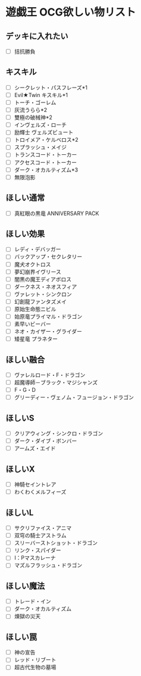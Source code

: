 # 遊戯王 OCG欲しい物リスト

## デッキに入れたい
- [ ] 拮抗勝負
## キスキル
- [ ] シークレット・パスフレーズ*1
- [ ] Evil★Twin キスキル*1
- [ ] トーチ・ゴーレム
- [ ] 灰流うらら*2
- [ ] 雙極の破械神*2
- [ ] インヴェルズ・ローチ
- [ ] 励輝士 ヴェルズビュート
- [ ] トロイメア・ケルベロス*2
- [ ] スプラッシュ・メイジ
- [ ] トランスコード・トーカー
- [ ] アクセスコード・トーカー
- [ ] ダーク・オカルティズム*3
- [ ] 無限泡影
## ほしい通常
- [ ] 真紅眼の黒竜 ANNIVERSARY PACK
## ほしい効果
- [ ] レディ・デバッガー
- [ ] バックアップ・セクレタリー
- [ ] 魔犬オクトロス
- [ ] 夢幻崩界イヴリース
- [ ] 闇黒の魔王ディアボロス
- [ ] ダークネス・ネオスフィア
- [ ] ヴァレット・シンクロン
- [ ] 幻創龍ファンタズメイ
- [ ] 原始生命態ニビル
- [ ] 始原竜プライマル・ドラゴン
- [ ] 素早いビーバー
- [ ] ネオ・カイザー・グライダー
- [ ] 矮星竜 プラネター
## ほしい融合
- [ ] ヴァレルロード・F・ドラゴン
- [ ] 超魔導師－ブラック・マジシャンズ
- [ ] F・G・D
- [ ] グリーディー・ヴェノム・フュージョン・ドラゴン
## ほしいS
- [ ] クリアウィング・シンクロ・ドラゴン
- [ ] ダーク・ダイブ・ボンバー
- [ ] アームズ・エイド
## ほしいX
- [ ] 神騎セイントレア
- [ ] わくわくメルフィーズ
## ほしいL
- [ ] サクリファイス・アニマ
- [ ] 双穹の騎士アストラム
- [ ] スリーバーストショット・ドラゴン
- [ ] リンク・スパイダー
- [ ] I：Pマスカレーナ
- [ ] マズルフラッシュ・ドラゴン
## ほしい魔法
- [ ] トレード・イン
- [ ] ダーク・オカルティズム
- [ ] 煉獄の災天
## ほしい罠
- [ ] 神の宣告
- [ ] レッド・リブート
- [ ] 超古代生物の墓場
